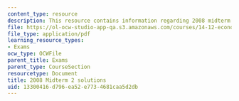 ```yaml
---
content_type: resource
description: This resource contains information regarding 2008 midterm 2 solution.
file: https://ol-ocw-studio-app-qa.s3.amazonaws.com/courses/14-12-economic-applications-of-game-theory-fall-2012/13300416d796ea52e7734681caa5d2db_MIT14_12F12_MT2_2008_sol.pdf
file_type: application/pdf
learning_resource_types:
- Exams
ocw_type: OCWFile
parent_title: Exams
parent_type: CourseSection
resourcetype: Document
title: 2008 Midterm 2 solutions
uid: 13300416-d796-ea52-e773-4681caa5d2db
---
```

